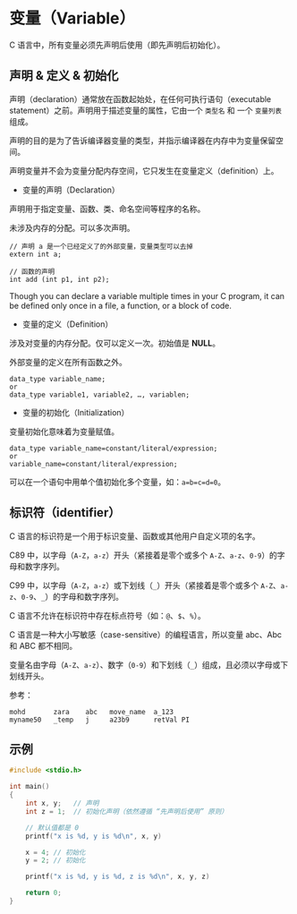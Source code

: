 # 变量（Variable）

C 语言中，所有变量必须先声明后使用（即先声明后初始化）。

## 声明 & 定义 & 初始化

声明（declaration）通常放在函数起始处，在任何可执行语句（executable statement）之前。声明用于描述变量的属性，它由一个 `类型名` 和 一个 `变量列表` 组成。

声明的目的是为了告诉编译器变量的类型，并指示编译器在内存中为变量保留空间。

声明变量并不会为变量分配内存空间，它只发生在变量定义（definition）上。

* 变量的声明（Declaration）

声明用于指定变量、函数、类、命名空间等程序的名称。

未涉及内存的分配。可以多次声明。

```syntax
// 声明 a 是一个已经定义了的外部变量，变量类型可以去掉
extern int a;

// 函数的声明
int add (int p1, int p2);
```

Though you can declare a variable multiple times in your C program, it can be defined only once in a file, a function, or a block of code.

* 变量的定义（Definition）

涉及对变量的内存分配。仅可以定义一次。初始值是 **NULL**。

外部变量的定义在所有函数之外。

```syntax
data_type variable_name;
or
data_type variable1, variable2, …, variablen;
```

* 变量的初始化（Initialization）

变量初始化意味着为变量赋值。

```syntax
data_type variable_name=constant/literal/expression;
or
variable_name=constant/literal/expression;
```

可以在一个语句中用单个值初始化多个变量，如：`a=b=c=d=0`。

## 标识符（identifier）

C 语言的标识符是一个用于标识变量、函数或其他用户自定义项的名字。

C89 中，以字母（`A-Z`，`a-z`）开头（紧接着是零个或多个 `A-Z`、`a-z`、`0-9`）的字母和数字序列。

C99 中，以字母（`A-Z`，`a-z`）或下划线（`_`）开头（紧接着是零个或多个 `A-Z`、`a-z`、`0-9`、`_`）的字母和数字序列。

C 语言不允许在标识符中存在标点符号（如：`@`、`$`、`%`）。

C 语言是一种大小写敏感（case-sensitive）的编程语言，所以变量 abc、Abc 和 ABC 都不相同。

变量名由字母（`A-Z`、`a-z`）、数字（`0-9`）和下划线（`_`）组成，且必须以字母或下划线开头。

参考：

```plain
mohd       zara    abc   move_name  a_123
myname50   _temp   j     a23b9      retVal PI
```

## 示例

```c
#include <stdio.h>

int main()
{
    int x, y;   // 声明
    int z = 1;  // 初始化声明（依然遵循 “先声明后使用” 原则）

    // 默认值都是 0
    printf("x is %d, y is %d\n", x, y)

    x = 4; // 初始化
    y = 2; // 初始化

    printf("x is %d, y is %d, z is %d\n", x, y, z)

    return 0;
}
```
